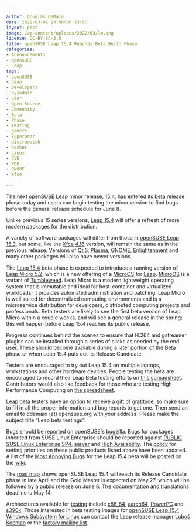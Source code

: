 ```yaml
---

author: Douglas DeMaio
date: 2022-03-02 13:00:00+13:00
layout: post
image: /wp-content/uploads/2022/03/lm.png
license: CC-BY-SA-3.0
title: openSUSE Leap 15.4 Reaches Beta Build Phase 
categories:
- Announcements
- openSUSE
- Leap
tags:
- openSUSE
- Leap
- Developers
- sysadmin
- user
- Open Source
- Community
- Beta
- Phase
- Testing
- gamers
- Superuser
- distrowatch
- hacker
- Linux
- CVE
- KDE
- GNOME
- Xfce

---
```


The next [openSUSE](https://www.opensuse.org/) Leap minor release, [15.4](https://get.opensuse.org/testing/), has entered its [beta release](https://get.opensuse.org/testing/) phase today and users can begin testing the minor version to find bugs before the general release schedule for June 8.

Unlike previous 15 series versions, [Leap 15.4](https://en.opensuse.org/Portal:15.4) will offer a refresh of more modern packages for the distribution. 

A variety of software packages will differ from those in [openSUSE Leap 15.3](https://en.opensuse.org/Portal:15.3), but some, like the [Xfce](https://www.xfce.org) [4.16](https://www.xfce.org/about/news/?post=1608595200) version, will remain the same as in the previous release. Versions of [Qt 5](https://www.qt.io/blog/qt-5.15.2-released), [Plasma](https://community.kde.org/Schedules/Plasma_5), [GNOME](https://help.gnome.org/misc/release-notes/41.0/), [Enlightenment](https://www.enlightenment.org/news/2021-12-26-enlightenment-0.25.0) and many other packages will also have newer versions. 

The [Leap 15.4](https://get.opensuse.org/leap) beta phase is expected to introduce a running version of [Leap Micro 5.2](https://code.opensuse.org/leap/features/roadmap/Micro%205.2), which is a new offering of a [MicroOS](https://microos.opensuse.org/) for [Leap](https://get.opensuse.org/leap). [MicroOS](https://microos.opensuse.org/) is a variant of [Tumbleweed](https://get.opensuse.org/tumbleweed/). Leap Micro is a modern lightweight operating system that is immutable and ideal for host-container and virtualized workloads; it provides automated administration and patching. Leap Micro is well suited for decentralized computing environments and is a microservice distribution for developers, distributed computing projects and professionals. Beta testers are likely to see the first beta version of Leap Micro within a couple weeks, and will see a general release in the spring; this will happen before Leap 15.4 reaches its public release.

Progress continues behind the scenes to ensure that H.264 and gstreamer plugins can be installed through a series of clicks as needed by the end user. These should become available during a later portion of the Beta phase or when Leap 15.4 puts out its Release Candidate.

Testers are encouraged to try out Leap 15.4 on multiple laptops, workstations and other hardware devices. People testing the beta are encouraged to record their Leap Beta testing efforts on [this spreadsheet](https://docs.google.com/spreadsheets/d/1AGKijKpKiJCB616-bHVoNQuhWHpQLHPWCb3m1p6gXPc/edit?usp=sharing). Contributors would also like feedback for those who are testing High Performance Computing on [the spreadsheet](https://docs.google.com/spreadsheets/d/1AGKijKpKiJCB616-bHVoNQuhWHpQLHPWCb3m1p6gXPc/edit?usp=sharing).

Leap beta testers have an option to receive a gift of gratitude, so make sure to fill in all the proper information and bug reports to get one. Then send an email to ddemaio (at) opensuse.org with your address. Please make the subject title “Leap beta testings”.

Bugs should be reported on openSUSE's [bugzilla](http://bugzilla.opensuse.org). Bugs for packages inherited from SUSE Linux Enterprise should be reported against [PUBLIC SUSE Linux Enterprise SP4](https://en.opensuse.org/openSUSE:Submitting_bug_reports#Accessing_Bugzilla), [server](https://bugzilla.suse.com/enter_bug.cgi?classification=SUSE%20Linux%20Enterprise%20Server) and [High Availability](https://bugzilla.suse.com/enter_bug.cgi?classification=SUSE%20Linux%20Enterprise%20High%20Availability%20Extension). The [policy](https://en.opensuse.org/openSUSE:Bug_definitions#Setting_and_Changing_Priorities_and_Severities) for setting priorities on these public products listed above have been updated. A list of the [Most Annoying Bugs](https://en.opensuse.org/openSUSE:Most_annoying_bugs_15.4) for the Leap 15.4 beta will be posted on the [wiki](https://en.opensuse.org/openSUSE:Most_annoying_bugs_15.4).

The [road map](https://en.opensuse.org/openSUSE:Roadmap) shows openSUSE Leap 15.4 will reach its Release Candidate phase in late April and the Gold Master is expected on May 27, which will be followed by a public release on June 8. The documentation and translations deadline is May 14.

Architectures available for [testing](https://get.opensuse.org/testing/) include [x86_64](https://en.wikipedia.org/wiki/X86-64), [aarch64](https://en.wikipedia.org/wiki/AArch64), [PowerPC](https://en.wikipedia.org/wiki/PowerPC) and [s390x](https://en.wikipedia.org/wiki/Linux_on_IBM_Z). Those interested in beta testing images for [openSUSE Leap 15.4 Windows Subsystem for Linux](https://en.opensuse.org/openSUSE:WSL.) can contact the Leap release manager [Luboš Kocman](https://github.com/lkocman) or the [factory mailing list](https://lists.opensuse.org/archives/list/factory@lists.opensuse.org/).

<meta name="openSUSE, Leap, Developers, sysadmin, user, Open Source, beta, testing, distrowatch, hacker, Linux, Kernel, kde, gnome, xfce" content="HTML,CSS,XML,JavaScript">
